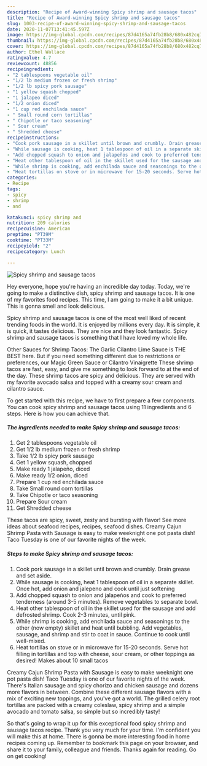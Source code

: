 ```yaml
---
description: "Recipe of Award-winning Spicy shrimp and sausage tacos"
title: "Recipe of Award-winning Spicy shrimp and sausage tacos"
slug: 1003-recipe-of-award-winning-spicy-shrimp-and-sausage-tacos
date: 2020-11-07T13:41:45.597Z
image: https://img-global.cpcdn.com/recipes/87d4165a74fb28b8/680x482cq70/spicy-shrimp-and-sausage-tacos-recipe-main-photo.jpg
thumbnail: https://img-global.cpcdn.com/recipes/87d4165a74fb28b8/680x482cq70/spicy-shrimp-and-sausage-tacos-recipe-main-photo.jpg
cover: https://img-global.cpcdn.com/recipes/87d4165a74fb28b8/680x482cq70/spicy-shrimp-and-sausage-tacos-recipe-main-photo.jpg
author: Ethel Wallace
ratingvalue: 4.7
reviewcount: 48856
recipeingredient:
- "2 tablespoons vegetable oil"
- "1/2 lb medium frozen or fresh shrimp"
- "1/2 lb spicy pork sausage"
- "1 yellow squash chopped"
- "1 jalapeo diced"
- "1/2 onion diced"
- "1 cup red enchilada sauce"
- " Small round corn tortillas"
- " Chipotle or taco seasoning"
- " Sour cream"
- " Shredded cheese"
recipeinstructions:
- "Cook pork sausage in a skillet until brown and crumbly. Drain grease and set aside."
- "While sausage is cooking, heat 1 tablespoon of oil in a separate skillet. Once hot, add onion and jalepeno and cook until just softening"
- "Add chopped squash to onion and jalapeños and cook to preferred tenderness (around 3-5 minutes). Remove vegetables to separate bowl."
- "Heat other tablespoon of oil in the skillet used for the sausage and add defrosted shrimp. Cook 2-3 minutes, until pink."
- "While shrimp is cooking, add enchilada sauce and seasonings to the other (now empty) skillet and heat until bubbling. Add vegetables, sausage, and shrimp and stir to coat in sauce. Continue to cook until well-mixed."
- "Heat tortillas on stove or in microwave for 15-20 seconds. Serve hot filling in tortillas and top with cheese, sour cream, or other toppings as desired! Makes about 10 small tacos"
categories:
- Recipe
tags:
- spicy
- shrimp
- and

katakunci: spicy shrimp and 
nutrition: 209 calories
recipecuisine: American
preptime: "PT39M"
cooktime: "PT33M"
recipeyield: "2"
recipecategory: Lunch

---
```



![Spicy shrimp and sausage tacos](https://img-global.cpcdn.com/recipes/87d4165a74fb28b8/680x482cq70/spicy-shrimp-and-sausage-tacos-recipe-main-photo.jpg)

Hey everyone, hope you're having an incredible day today. Today, we're going to make a distinctive dish, spicy shrimp and sausage tacos. It is one of my favorites food recipes. This time, I am going to make it a bit unique. This is gonna smell and look delicious.

Spicy shrimp and sausage tacos is one of the most well liked of recent trending foods in the world. It is enjoyed by millions every day. It is simple, it is quick, it tastes delicious. They are nice and they look fantastic. Spicy shrimp and sausage tacos is something that I have loved my whole life.

Other Sauces for Shrimp Tacos: The Garlic Cilantro Lime Sauce is THE BEST here. But if you need something different due to restrictions or preferences, our Magic Green Sauce or Cilantro Vinaigrette These shrimp tacos are fast, easy, and give me something to look forward to at the end of the day. These shrimp tacos are spicy and delicious. They are served with my favorite avocado salsa and topped with a creamy sour cream and cilantro sauce.


To get started with this recipe, we have to first prepare a few components. You can cook spicy shrimp and sausage tacos using 11 ingredients and 6 steps. Here is how you can achieve that.

<!--inarticleads1-->

##### The ingredients needed to make Spicy shrimp and sausage tacos:

1. Get 2 tablespoons vegetable oil
1. Get 1/2 lb medium frozen or fresh shrimp
1. Take 1/2 lb spicy pork sausage
1. Get 1 yellow squash, chopped
1. Make ready 1 jalapeño, diced
1. Make ready 1/2 onion, diced
1. Prepare 1 cup red enchilada sauce
1. Take  Small round corn tortillas
1. Take  Chipotle or taco seasoning
1. Prepare  Sour cream
1. Get  Shredded cheese


These tacos are spicy, sweet, zesty and bursting with flavor! See more ideas about seafood recipes, recipes, seafood dishes. Creamy Cajun Shrimp Pasta with Sausage is easy to make weeknight one pot pasta dish! Taco Tuesday is one of our favorite nights of the week. 

<!--inarticleads2-->

##### Steps to make Spicy shrimp and sausage tacos:

1. Cook pork sausage in a skillet until brown and crumbly. Drain grease and set aside.
1. While sausage is cooking, heat 1 tablespoon of oil in a separate skillet. Once hot, add onion and jalepeno and cook until just softening
1. Add chopped squash to onion and jalapeños and cook to preferred tenderness (around 3-5 minutes). Remove vegetables to separate bowl.
1. Heat other tablespoon of oil in the skillet used for the sausage and add defrosted shrimp. Cook 2-3 minutes, until pink.
1. While shrimp is cooking, add enchilada sauce and seasonings to the other (now empty) skillet and heat until bubbling. Add vegetables, sausage, and shrimp and stir to coat in sauce. Continue to cook until well-mixed.
1. Heat tortillas on stove or in microwave for 15-20 seconds. Serve hot filling in tortillas and top with cheese, sour cream, or other toppings as desired! Makes about 10 small tacos


Creamy Cajun Shrimp Pasta with Sausage is easy to make weeknight one pot pasta dish! Taco Tuesday is one of our favorite nights of the week. There&#39;s Italian sausage and spicy chorizo and chicken sausage and dozens more flavors in between. Combine these different sausage flavors with a mix of exciting new toppings, and you&#39;ve got a world. The grilled celery root tortillas are packed with a creamy coleslaw, spicy shrimp and a simple avocado and tomato salsa, so simple but so incredibly tasty! 

So that's going to wrap it up for this exceptional food spicy shrimp and sausage tacos recipe. Thank you very much for your time. I'm confident you will make this at home. There is gonna be more interesting food in home recipes coming up. Remember to bookmark this page on your browser, and share it to your family, colleague and friends. Thanks again for reading. Go on get cooking!
